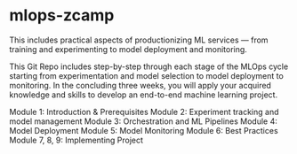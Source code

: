 # mlops-zcamp

This includes practical aspects of productionizing ML services — from training and experimenting to model deployment and monitoring.

This Git Repo includes step-by-step through each stage of the MLOps cycle starting from experimentation and model selection to model deployment to monitoring. In the concluding three weeks, you will apply your acquired knowledge and skills to develop an end-to-end machine learning project.

Module 1: Introduction & Prerequisites
Module 2: Experiment tracking and model management
Module 3: Orchestration and ML Pipelines
Module 4: Model Deployment
Module 5: Model Monitoring
Module 6: Best Practices
Module 7, 8, 9: Implementing Project
